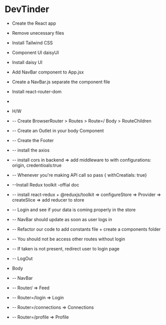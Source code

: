 # DevTinder

- Create the React app
- Remove unecessary files
- Install Tailwind CSS
- Component UI daisyUI
- Install daisy UI
- Add NavBar component to App.jsx
- Create a NavBar.js separate the component file
- Install react-router-dom
-

- H/W
- -- Create BrowserRouter > Routes > Route=/  Body > RouteChildren
- -- Create an Outlet in your body Component
- -- Create the Footer 

- -- install the axios
- -- install cors in backend => add middleware to with configurations: origin, credentioals:true
-  -- Whenever you're making API call so pass { withCreatials: true}
- --Install Redux toolkit -offial doc

- -- install react-redux + @reduxjs/toolkit => configureStore => Provider => createSlice => add reducer to store
- -- Login and see if your data is coming properly in the store
- -- NavBar should update as soon as user logs in
- -- Refactor our code to add constants file + create a components folder
- -- You should not be access other routes without login
- -- If taken is not present, redirect user to login page
- -- LogOut




- Body 
- -- NavBar
- -- Router/ => Feed
- -- Router=/login => Login
- -- Router=/connections => Connections
- -- Router=/profile => Profile
